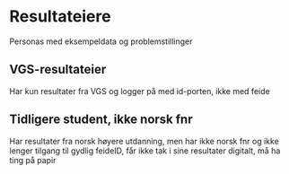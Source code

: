 # Resultateiere
Personas med eksempeldata og problemstillinger

## VGS-resultateier
Har kun resultater fra VGS og logger på med id-porten, ikke med feide

## Tidligere student, ikke norsk fnr 
Har resultater fra norsk høyere utdanning, men har ikke norsk fnr og ikke lenger tilgang til gydlig
feideID, får ikke tak i sine resultater digitalt, må ha ting på papir
